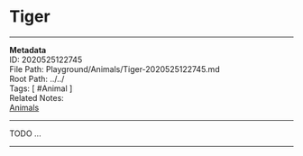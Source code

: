 # Tiger  
---
**Metadata**  
ID: 2020525122745  
File Path: Playground/Animals/Tiger-2020525122745.md  
Root Path: ../../  
Tags: [ #Animal ]  
Related Notes:  
[Animals](../../Playground/Animals/Animals-2020523121949.md)  

---
 
TODO ...

---

[TODO_REFERENCE]: . (TODO_REFERENCE_INFO)
